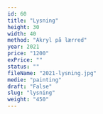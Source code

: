 ```yaml
---
id: 60
title: "Lysning"
height: 30
width: 40
method: "Akryl på lærred"
year: 2021
price: "1200"
exPrice: ""
status: ""
fileName: "2021-lysning.jpg"
medie: "painting"
draft: "False"
slug: "lysning"
weight: "450"
---
```

